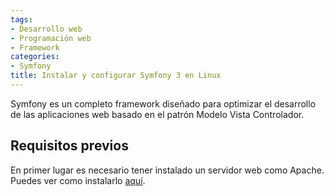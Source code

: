 ```yaml
---
tags:
- Desarrollo web
- Programación web
- Framework
categories:
- Symfony
title: Instalar y configurar Symfony 3 en Linux
---
```

Symfony es un completo framework diseñado para optimizar el desarrollo de las aplicaciones web basado en el patrón Modelo Vista Controlador.

## Requisitos previos

En primer lugar es necesario tener instalado un servidor web como Apache. Puedes ver como instalarlo [aquí](http://selmanarriaga.link/blog/es/2016/04/instalar-lamp-en-ubuntu-16-04/).


